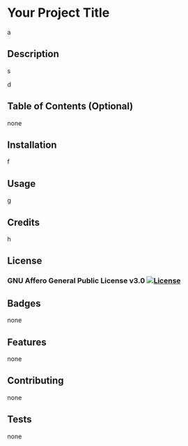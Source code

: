 
  # Your Project Title

  a
    
    
  ## Description 
    
  s
    
  d
    
    
  ## Table of Contents (Optional)
    
  none
    
    
  ## Installation
    
  f
    
    
  ## Usage 
    
  g
    
    
  ## Credits
    
  h
    
    
  ## License
    
  ### GNU Affero General Public License v3.0 [![License](https://img.shields.io/badge/License-GNU%20AGPLv3-red)](https://choosealicense.com/licenses/agpl-3.0/)
    
    
  ## Badges
    
  none
    
    
  ## Features
    
  none
    
    
  ## Contributing
    
  none
    
    
  ## Tests
    
  none
    
        